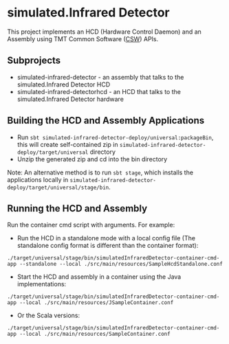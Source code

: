 # simulated.Infrared Detector

This project implements an HCD (Hardware Control Daemon) and an Assembly using
TMT Common Software ([CSW](https://github.com/tmtsoftware/csw)) APIs.

## Subprojects

* simulated-infrared-detector - an assembly that talks to the simulated.Infrared Detector HCD
* simulated-infrared-detectorhcd - an HCD that talks to the simulated.Infrared Detector hardware


## Building the HCD and Assembly Applications

* Run `sbt simulated-infrared-detector-deploy/universal:packageBin`, this will create self-contained zip in `simulated-infrared-detector-deploy/target/universal` directory
* Unzip the generated zip and cd into the bin directory

Note: An alternative method is to run `sbt stage`, which installs the applications locally in `simulated-infrared-detector-deploy/target/universal/stage/bin`.

## Running the HCD and Assembly

Run the container cmd script with arguments. For example:

* Run the HCD in a standalone mode with a local config file (The standalone config format is different than the container format):

```
./target/universal/stage/bin/simulatedInfraredDetector-container-cmd-app --standalone --local ./src/main/resources/SampleHcdStandalone.conf
```

* Start the HCD and assembly in a container using the Java implementations:

```
./target/universal/stage/bin/simulatedInfraredDetector-container-cmd-app --local ./src/main/resources/JSampleContainer.conf
```

* Or the Scala versions:

```
./target/universal/stage/bin/simulatedInfraredDetector-container-cmd-app --local ./src/main/resources/SampleContainer.conf
```
